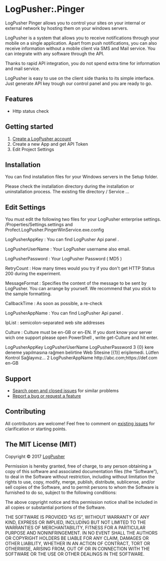 # LogPusher:.Pinger
LogPusher Pinger allows you to control your sites on your internal or external network by hosting them on your windows servers.

LogPusher is a system that allows you to receive notifications through your mobile on a single application. 
Apart from push notifications, you can also receive information without a mobile client via SMS and Mail service. 
You can integrate with any software through the API. 

Thanks to rapid API integration, you do not spend extra time for information and mail service. 

LogPusher is easy to use on the client side thanks to its simple interface. Just generate API key trough our control panel and you are ready to go.


## Features

* Http status check


## Getting started

1. [Create a LogPusher account](http://logpusher.com/)
2. Create a new App and get API Token
3. Edit Project Settings 


## Installation

You can find installation files for your Windows servers in the Setup folder.

Please check the installation directory during the installation or uninstallation process. The existing file directory / Service ...


## Edit Settings 

You must edit the following two files for your LogPusher enterprise settings. /Properties/Settings.settings  and Profect.LogPusher.PingerWinService.exe.config

LogPusherAppKey : You can find LogPusher Api panel .

LogPusherUserName : Your LogPusher username also email.

LogPusherPassword : Your LogPusher Password ( MD5 )

RetryCount : How many times would you try if you don't get HTTP Status 200 during the experiment.

MessageFormat : Specifies the content of the message to be sent by LogPusher. You can arrange by yourself. We recommend that you stick to the sample formatting.

CallbackTime : As soon as possible, a re-check

LogPusherAppName  : You can find LogPusher Api panel .

IpList : semicolon-separated web site addresses

Culture :  Culture must be en-GB or en-EN. If you dont know your server wich one support please open PowerShell , write get-Culture and hit enter. 


<applicationSettings>
        <Profect.LogPusher.PingerWinService.Properties.Settings>
            <setting name="LogPusherAppKey" serializeAs="String">
                <value> LogPusherAppKey </value>
            </setting>
            <setting name="LogPusherUserName" serializeAs="String">
                <value> LogPusherUserName </value>
            </setting>
            <setting name="LogPusherPassword" serializeAs="String">
                <value>LogPusherPassword </value>
            </setting>
            <setting name="RetryCount" serializeAs="String">
                <value>3</value>
            </setting>
            <setting name="MessageFormat" serializeAs="String">
                <value>{0} kere deneme yapılmasına rağmen belirtine Web Sitesine  [{1}] erişilemedi. Lütfen Kontrol Sağlayınız...</value>
            </setting>
            <setting name="CallbackTime" serializeAs="String">
                <value>2</value>
            </setting>
            <setting name="LogPusherAppName" serializeAs="String">
                <value> LogPusherAppName </value>
            </setting>
            <setting name="IpList" serializeAs="String">
                <value>http://abc.com;https://def.com</value>
            </setting>
            <setting name="Culture" serializeAs="String">
                <value>en-GB</value>
            </setting>
        </Profect.LogPusher.PingerWinService.Properties.Settings>
    </applicationSettings>




## Support

* [Search open and closed issues](https://github.com/LogPusher/LogPusher.Pinger/issues) for similar problems
* [Report a bug or request a feature](https://github.com/LogPusher/LogPusher.Pinger/issues/new)



## Contributing

All contributors are welcome! Feel free to comment on [existing issues](https://github.com/LogPusher/LogPusher.Pinger/issues) for clarification or starting points.

## The MIT License (MIT)

Copyright © 2017 [LogPusher](http://logpusher.com/)

Permission is hereby granted, free of charge, to any person
obtaining a copy of this software and associated documentation
files (the “Software”), to deal in the Software without
restriction, including without limitation the rights to use,
copy, modify, merge, publish, distribute, sublicense, and/or sell
copies of the Software, and to permit persons to whom the
Software is furnished to do so, subject to the following
conditions:

The above copyright notice and this permission notice shall be
included in all copies or substantial portions of the Software.

THE SOFTWARE IS PROVIDED “AS IS”, WITHOUT WARRANTY OF ANY KIND,
EXPRESS OR IMPLIED, INCLUDING BUT NOT LIMITED TO THE WARRANTIES
OF MERCHANTABILITY, FITNESS FOR A PARTICULAR PURPOSE AND
NONINFRINGEMENT. IN NO EVENT SHALL THE AUTHORS OR COPYRIGHT
HOLDERS BE LIABLE FOR ANY CLAIM, DAMAGES OR OTHER LIABILITY,
WHETHER IN AN ACTION OF CONTRACT, TORT OR OTHERWISE, ARISING
FROM, OUT OF OR IN CONNECTION WITH THE SOFTWARE OR THE USE OR
OTHER DEALINGS IN THE SOFTWARE.
